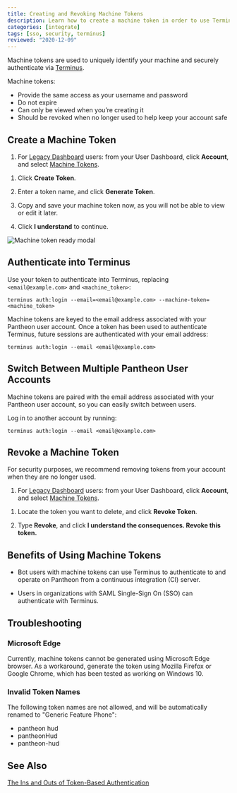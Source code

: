 ```yaml
---
title: Creating and Revoking Machine Tokens
description: Learn how to create a machine token in order to use Terminus on your Drupal or WordPress site.
categories: [integrate]
tags: [sso, security, terminus]
reviewed: "2020-12-09"
---
```


Machine tokens are used to uniquely identify your machine and securely authenticate via [Terminus](/terminus).

Machine tokens:  

- Provide the same access as your username and password
- Do not expire
- Can only be viewed when you’re creating it
- Should be revoked when no longer used to help keep your account safe

## Create a Machine Token

1. For [Legacy Dashboard](https://pantheon.io/docs/guides/legacy-dashboard) users: from your User Dashboard, click **Account**, and select [Machine Tokens](https://dashboard.pantheon.io/users/#account/tokens/).

<Partial file="machine-tokens-new-dash.md" />

1. Click **Create Token**.

1. Enter a token name, and click **Generate Token**.

1. Copy and save your machine token now, as you will not be able to view or edit it later.

1. Click **I understand** to continue.

![Machine token ready modal](../images/dashboard/machine-token-ready.png)

## Authenticate into Terminus

Use your token to authenticate into Terminus, replacing `<email@example.com>` and `<machine_token>`:

```bash{promptUser: user}
terminus auth:login --email=<email@example.com> --machine-token=<machine_token>
```

Machine tokens are keyed to the email address associated with your Pantheon user account. Once a token has been used to authenticate Terminus, future sessions are authenticated with your email address:

```bash{promptUser: user}
terminus auth:login --email <email@example.com>
```

## Switch Between Multiple Pantheon User Accounts

Machine tokens are paired with the email address associated with your Pantheon user account, so you can easily switch between users.

Log in to another account by running:

```bash{promptUser: user}
terminus auth:login --email <email@example.com>
```

## Revoke a Machine Token

For security purposes, we recommend removing tokens from your account when they are no longer used.

1. For [Legacy Dashboard](https://pantheon.io/docs/guides/legacy-dashboard) users: from your User Dashboard, click **Account**, and select [Machine Tokens](https://dashboard.pantheon.io/users/#account/tokens/).

<Partial file="machine-tokens-new-dash.md" />

1. Locate the token you want to delete, and click **Revoke Token**.

1. Type **Revoke**, and click **I understand the consequences. Revoke this token.**

## Benefits of Using Machine Tokens

- Bot users with machine tokens can use Terminus to authenticate to and operate on Pantheon from a continuous integration (CI) server.

- Users in organizations with SAML Single-Sign On (SSO) can authenticate with Terminus.

## Troubleshooting

### Microsoft Edge

Currently, machine tokens cannot be generated using Microsoft Edge browser. As a workaround, generate the token using Mozilla Firefox or Google Chrome, which has been tested as working on Windows 10.

### Invalid Token Names

The following token names are not allowed, and will be automatically renamed to "Generic Feature Phone":

- pantheon hud
- pantheonHud
- pantheon-hud

## See Also

[The Ins and Outs of Token-Based Authentication](https://scotch.io/tutorials/the-ins-and-outs-of-token-based-authentication)
